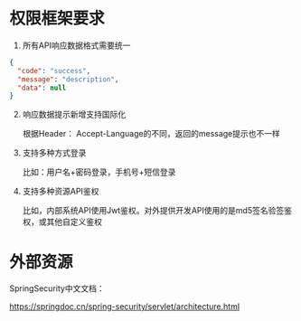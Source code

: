 # 权限框架要求
1. 所有API响应数据格式需要统一
```json
{
  "code": "success",
  "message": "description",
  "data": null
}
```
2. 响应数据提示新增支持国际化
    
    根据Header： Accept-Language的不同，返回的message提示也不一样


3. 支持多种方式登录
   
    比如：用户名+密码登录，手机号+短信登录


4. 支持多种资源API鉴权
   
    比如，内部系统API使用Jwt鉴权。对外提供开发API使用的是md5签名验签鉴权，或其他自定义鉴权


# 外部资源

SpringSecurity中文文档：


https://springdoc.cn/spring-security/servlet/architecture.html